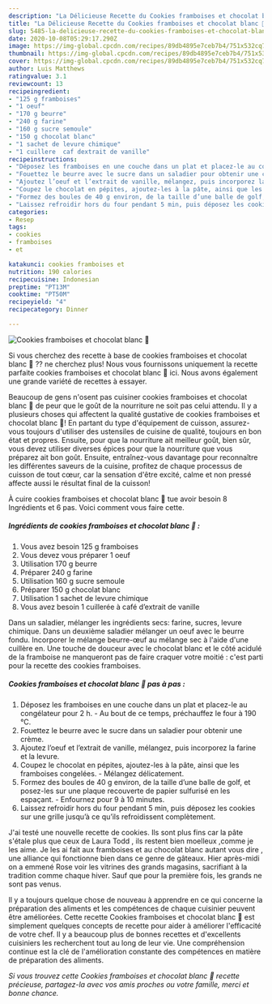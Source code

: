 ```yaml
---
description: "La Délicieuse Recette du Cookies framboises et chocolat blanc 🍪"
title: "La Délicieuse Recette du Cookies framboises et chocolat blanc 🍪"
slug: 5485-la-delicieuse-recette-du-cookies-framboises-et-chocolat-blanc
date: 2020-10-08T05:29:17.290Z
image: https://img-global.cpcdn.com/recipes/89db4895e7ceb7b4/751x532cq70/cookies-framboises-et-chocolat-blanc-🍪-photo-principale-de-la-recette.jpg
thumbnail: https://img-global.cpcdn.com/recipes/89db4895e7ceb7b4/751x532cq70/cookies-framboises-et-chocolat-blanc-🍪-photo-principale-de-la-recette.jpg
cover: https://img-global.cpcdn.com/recipes/89db4895e7ceb7b4/751x532cq70/cookies-framboises-et-chocolat-blanc-🍪-photo-principale-de-la-recette.jpg
author: Luis Matthews
ratingvalue: 3.1
reviewcount: 13
recipeingredient:
- "125 g framboises"
- "1 oeuf"
- "170 g beurre"
- "240 g farine"
- "160 g sucre semoule"
- "150 g chocolat blanc"
- "1 sachet de levure chimique"
- "1 cuillere  caf dextrait de vanille"
recipeinstructions:
- "Déposez les framboises en une couche dans un plat et placez-le au congélateur pour 2 h. Au bout de ce temps, préchauffez le four à 190 °C."
- "Fouettez le beurre avec le sucre dans un saladier pour obtenir une crème."
- "Ajoutez l’oeuf et l’extrait de vanille, mélangez, puis incorporez la farine et la levure."
- "Coupez le chocolat en pépites, ajoutez-les à la pâte, ainsi que les framboises congelées. Mélangez délicatement."
- "Formez des boules de 40 g environ, de la taille d’une balle de golf, et posez-les sur une plaque recouverte de papier sulfurisé en les espaçant. Enfournez pour 9 à 10 minutes."
- "Laissez refroidir hors du four pendant 5 min, puis déposez les cookies sur une grille jusqu’à ce qu’ils refroidissent complètement."
categories:
- Resep
tags:
- cookies
- framboises
- et

katakunci: cookies framboises et 
nutrition: 190 calories
recipecuisine: Indonesian
preptime: "PT13M"
cooktime: "PT50M"
recipeyield: "4"
recipecategory: Dinner

---
```



![Cookies framboises et chocolat blanc 🍪](https://img-global.cpcdn.com/recipes/89db4895e7ceb7b4/751x532cq70/cookies-framboises-et-chocolat-blanc-🍪-photo-principale-de-la-recette.jpg)

Si vous cherchez des recette à base de cookies framboises et chocolat blanc 🍪 ?? ne cherchez plus! Nous vous fournissons uniquement la recette parfaite cookies framboises et chocolat blanc 🍪 ici. Nous avons également une grande variété de recettes à essayer.

Beaucoup de gens n'osent pas cuisiner cookies framboises et chocolat blanc 🍪 de peur que le goût de la nourriture ne soit pas celui attendu. Il y a plusieurs choses qui affectent la qualité gustative de cookies framboises et chocolat blanc 🍪! En partant du type d'équipement de cuisson, assurez-vous toujours d'utiliser des ustensiles de cuisine de qualité, toujours en bon état et propres. Ensuite, pour que la nourriture ait meilleur goût, bien sûr, vous devez utiliser diverses épices pour que la nourriture que vous préparez ait bon goût. Ensuite, entraînez-vous davantage pour reconnaître les différentes saveurs de la cuisine, profitez de chaque processus de cuisson de tout cœur, car la sensation d'être excité, calme et non pressé affecte aussi le résultat final de la cuisson!

<!--inarticleads1-->

À cuire cookies framboises et chocolat blanc 🍪 tue avoir besoin 8 Ingrédients et 6 pas. Voici comment vous faire cette.

##### Ingrédients de cookies framboises et chocolat blanc 🍪 :

1. Vous avez besoin 125 g framboises
1. Vous devez vous préparer 1 oeuf
1. Utilisation 170 g beurre
1. Préparer 240 g farine
1. Utilisation 160 g sucre semoule
1. Préparer 150 g chocolat blanc
1. Utilisation 1 sachet de levure chimique
1. Vous avez besoin 1 cuillerée à café d’extrait de vanille


Dans un saladier, mélanger les ingrédients secs: farine, sucres, levure chimique. Dans un deuxième saladier mélanger un oeuf avec le beurre fondu. Incorporer le mélange beurre-œuf au mélange sec à l&#39;aide d&#39;une cuillère en. Une touche de douceur avec le chocolat blanc et le côté acidulé de la framboise ne manqueront pas de faire craquer votre moitié : c&#39;est parti pour la recette des cookies framboises. 

<!--inarticleads2-->

##### Cookies framboises et chocolat blanc 🍪 pas à pas :

1. Déposez les framboises en une couche dans un plat et placez-le au congélateur pour 2 h. - Au bout de ce temps, préchauffez le four à 190 °C.
1. Fouettez le beurre avec le sucre dans un saladier pour obtenir une crème.
1. Ajoutez l’oeuf et l’extrait de vanille, mélangez, puis incorporez la farine et la levure.
1. Coupez le chocolat en pépites, ajoutez-les à la pâte, ainsi que les framboises congelées. - Mélangez délicatement.
1. Formez des boules de 40 g environ, de la taille d’une balle de golf, et posez-les sur une plaque recouverte de papier sulfurisé en les espaçant. - Enfournez pour 9 à 10 minutes.
1. Laissez refroidir hors du four pendant 5 min, puis déposez les cookies sur une grille jusqu’à ce qu’ils refroidissent complètement.


J&#39;ai testé une nouvelle recette de cookies. Ils sont plus fins car la pâte s&#39;étale plus que ceux de Laura Todd , ils restent bien moelleux ,comme je les aime. Je les ai fait aux framboises et au chocolat blanc autant vous dire , une alliance qui fonctionne bien dans ce genre de gâteaux. Hier après-midi on a emmené Rose voir les vitrines des grands magasins, sacrifiant à la tradition comme chaque hiver. Sauf que pour la première fois, les grands ne sont pas venus. 

<!--inarticleads1-->

<p>
Il y a toujours quelque chose de nouveau à apprendre en ce qui concerne la préparation des aliments et les compétences de chaque cuisinier peuvent être améliorées. Cette recette Cookies framboises et chocolat blanc 🍪 est simplement quelques concepts de recette pour aider à améliorer l'efficacité de votre chef. Il y a beaucoup plus de bonnes recettes et d'excellents cuisiniers les recherchent tout au long de leur vie. Une compréhension continue est la clé de l'amélioration constante des compétences en matière de préparation des aliments.
</p>

<p>
<i>Si vous trouvez cette Cookies framboises et chocolat blanc 🍪 recette précieuse, partagez-la avec vos amis proches ou votre famille, merci et bonne chance.</i>
</p>
